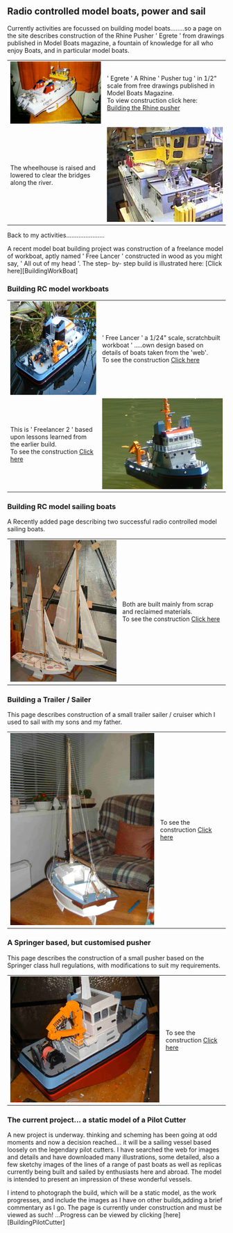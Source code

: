 ## Radio controlled model boats, power and sail

Currently activities are focussed on building model boats........so a page on the site describes construction of the Rhine Pusher ' Egrete ' from drawings published in Model Boats magazine, a fountain of knowledge for all who enjoy Boats, and in particular model boats.

<div align="center" class="image-table">
	<table>
		<tr>
			<td class="col2">
				<img src="/assets/jmm/egrete.jpg">
			</td>
			<td class="col2">
				' Egrete ' A Rhine ' Pusher tug ' in 1/2" scale from free drawings published in Model Boats Magazine.<br>
				To view construction click here:<br>
				<a href="buildingthepusherold">Building the Rhine pusher</a>
			</td>
		</tr>
		<tr>
			<td>
				The wheelhouse is raised and lowered to clear the bridges along the river.
			</td>
			<td>
				<img src="/assets/jmm/deckhouse1.jpg">
			</td>
		</tr>
	</table>
</div>

Back to my activities......................

A recent model boat building project was construction of a freelance model of workboat, aptly named ' Free Lancer ' constructed in wood as you might say, ' All out of my head '.
The step- by- step build is illustrated here: [Click here][BuildingWorkBoat]

### Building RC model workboats

<div align="center" class="image-table">
	<table>
		<tr>
			<td class="col2">
				<img src="/assets/jmm/nearlyfinished1.jpg">
			</td>
			<td class="col2">
				' Free Lancer ' a 1/24" scale, scratchbuilt workboat ' .....own design based on details of boats taken from the 'web'.<br>
				To see the construction <a href="buildingworkboat">Click here</a>
			</td>
		</tr>
		<tr>
			<td>
				This is ' Freelancer 2 ' based upon lessons learned from the earlier build.<br>
				To see the construction <a href="buildingfreelancer2">Click here</a>
			</td>
			<td>
				<img src="/assets/jmm/freelancer2afloat1sttime2.jpg">
			</td>
		</tr>
	</table>
</div>

### Building RC model sailing boats

A Recently added page describing two successful radio controlled model sailing boats.

<div align="center" class="image-table">
	<table>
		<tr>
			<td class="col2">
				<img src="/assets/jmm/littleandlarge.jpg">
			</td>
			<td class="col2">
				Both are built mainly from scrap and reclaimed materials.<br>
				To see the construction <a href="yacht">Click here</a>
			</td>
		</tr>
	</table>
</div>

### Building a Trailer / Sailer

This page describes construction of a small trailer sailer / cruiser which I used to sail with my sons and my father.

<div align="center" class="image-table">
	<table>
		<tr>
			<td class="col2">
				<img src="/assets/jmm/silhouette_1.jpg">
			</td>
			<td>
				To see the construction <a href="buildingthesilhouette">Click here</a>
			</td>
		</tr>
	</table>
</div>

### A Springer based, but customised pusher

This page describes the construction of a small pusher based on the Springer class hull regulations, with modifications to suit my requirements.

<div align="center" class="image-table">
	<table>
		<tr>
			<td class="col2">
				<img src="/assets/jmm/smpushsternview3.jpg">
			</td>
			<td>
				To see the construction <a href="buildingsmallpusher">Click here</a>
			</td>
		</tr>
	</table>
</div>

### The current project... a static model of a Pilot Cutter

A new project is underway. thinking and scheming has been going at odd moments and now a decision reached...
it will be a sailing vessel based loosely on the legendary pilot cutters.
I have searched the web for images and details and have downloaded many illustrations, some detailed, also a few sketchy images of the lines of a range of past boats as well as replicas currently being built and sailed by enthusiasts here and abroad.
The model is intended to present an impression of these wonderful vessels.

I intend to photograph the build, which will be a static model, as the work progresses, and include the images as I have on other builds,adding a brief commentary as I go.
The page is currently under construction and must be viewed as such!
...Progress can be viewed by clicking [here][BuildingPilotCutter]